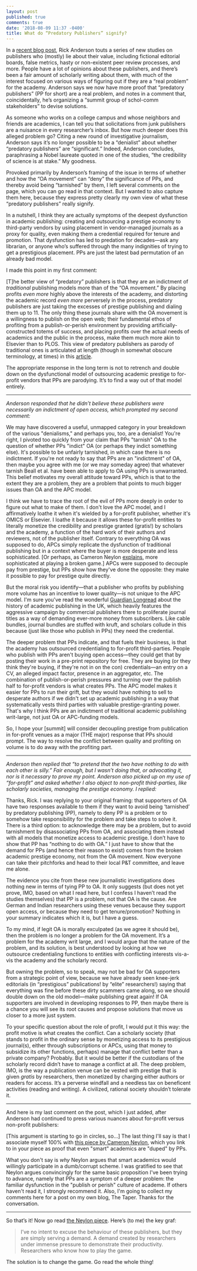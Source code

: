```yaml
---
layout: post
published: true
comments: true
date: '2018-08-09 11:37 -0400'
title: What do “Predatory Publishers” signify?
---
```



In a [recent blog post](https://scholarlykitchen.sspnet.org/2018/08/07/denialism-rocks-just-got-lot-harder-pretend-predatory-publishing-doesnt-matter/), Rick Anderson touts a series of new studies on publishers who (mostly) lie about their value, including fictional editorial boards, false metrics, hasty or non-existent peer review processes, and more. People have a lot of opinions about these publishers, and there’s been a fair amount of scholarly writing about them, with much of the interest focused on various ways of figuring out if they are a “real problem” for the academy. Anderson says we now have more proof that “predatory publishers” (PP for short) are a real problem, and notes in a comment that, coincidentally, he’s organizing a “summit group of schol-comm stakeholders” to devise solutions.

As someone who works on a college campus and whose neighbors and friends are academics, I can tell you that solicitations from junk publishers are a nuisance in every researcher’s inbox. But how much deeper does this alleged problem go? Citing a new round of investigative journalism, Anderson says it’s no longer possible to be a “denialist” about whether “predatory publishers” are “significant.” Indeed, Anderson concludes, paraphrasing a Nobel laureate quoted in one of the studies, “the credibility of science is at stake.” My goodness. 

Provoked primarily by Anderson’s framing of the issue in terms of whether and how the “OA movement” can “deny” the significance of PPs, and thereby avoid being “tarnished” by them, I left several comments on the page, which you can go read in that context. But I wanted to also capture them here, because they express pretty clearly my own view of what these “predatory publishers” really signify. 

In a nutshell, I think they are actually symptoms of the deepest dysfunction in academic publishing: creating and outsourcing a prestige economy to third-party vendors by using placement in vendor-managed journals as a proxy for quality, even making them a credential required for tenure and promotion. That dysfunction has led to predation for decades—ask any librarian, or anyone who’s suffered through the many indignities of trying to get a prestigious placement. PPs are just the latest bad permutation of an already bad model.

I made this point in my first comment:

[T]he better view of “predatory” publishers is that they are an indictment of *traditional* publishing models more than of the “OA movement.” By placing profits *even more* highly above the interests of the academy, and distorting the academic record *even more* perversely in the process, predatory publishers are just taking the excesses of prestige publishing and dialing them up to 11. The only thing these journals share with the OA movement is a willingness to publish on the open web; their fundamental ethos of profiting from a publish-or-perish environment by providing artificially-constructed totems of success, and placing profits over the actual needs of academics and the public in the process, make them much more akin to Elsevier than to PLOS. This view of predatory publishers as parody of traditional ones is articulated at length (though in somewhat obscure terminology, at times) in this [article](https://www.triple-c.at/index.php/tripleC/article/view/870).

The appropriate response in the long term is not to retrench and double down on the dysfunctional model of outsourcing academic prestige to for-profit vendors that PPs are parodying. It’s to find a way out of that model entirely.

-------------

*Anderson responded that he didn’t believe these publishers were necessarily an indictment of open access, which prompted my second comment:*

We may have discovered a useful, unmapped category in your breakdown of the various "denialisms," and perhaps you, too, are a denialist! You're right, I pivoted too quickly from your claim that PPs "tarnish" OA to the question of whether PPs "indict" OA (or perhaps they indict something else). It's possible to be unfairly tarnished, in which case there is no indictment. If you're not ready to say that PPs are an "indictment" of OA, then maybe you agree with me (or we may someday agree) that whatever tarnish Beall et al. have been able to apply to OA using PPs is unwarranted. This belief motivates my overall attitude toward PPs, which is that to the extent they are a problem, they are a problem that points to much bigger issues than OA and the APC model.

I think we have to trace the root of the evil of PPs more deeply in order to figure out what to make of them. I don't love the APC model, and I affirmatively loathe it when it's wielded by a for-profit publisher, whether it's OMICS or Elsevier. I loathe it because it allows these for-profit entities to literally monetize the credibility and prestige granted (gratis!) by scholars and the academy, a function of the hard work of their authors and reviewers, not of the publisher itself. Contrary to everything OA was supposed to do, APCs simply replicate the dysfunction of traditional publishing but in a context where the buyer is more desperate and less sophisticated. [Or perhaps, as Cameron Neylon [explains](https://cameronneylon.net/blog/researcher-as-victim-researcher-as-predator/), more sophisticated at playing a broken game.] APCs were supposed to decouple pay from prestige, but PPs show how they've done the opposite: they make it possible to pay for prestige quite directly.

But the moral risk you identify—that a publisher who profits by publishing more volume has an incentive to lower quality—is not unique to the APC model. I'm sure you've read the wonderful [Guardian Longread](https://www.theguardian.com/science/2017/jun/27/profitable-business-scientific-publishing-bad-for-science) about the history of academic publishing in the UK, which heavily features the aggressive campaign by commercial publishers there to proliferate journal titles as a way of demanding ever-more money from subscribers. Like cable bundles, journal bundles are stuffed with kruft, and scholars collude in this because (just like those who publish in PPs) they need the credential.

The deeper problem that PPs indicate, and that fuels their business, is that the academy has outsourced credentialing to for-profit third-parties. People who publish with PPs aren't buying open access—they could get that by posting their work in a pre-print repository for free. They are buying (or they think they're buying, if they're not in on the con) credentials—an entry on a CV, an alleged impact factor, presence in an aggregator, etc. The combination of publish-or-perish pressures and turning over the publish half to for-profit vendors is what creates PPs. The APC model makes it easier for PPs to run their grift, but they would have nothing to sell to desperate authors if we didn't set up academic publishing in a way that systematically vests third parties with valuable prestige-granting power. That's why I think PPs are an indictment of traditional academic publishing writ-large, not just OA or APC-funding models.

So, I hope your [summit] will consider decoupling prestige from publication in for-profit venues as a major (THE major) response that PPs should prompt. The way to resolve the conflict between quality and profiting on volume is to do away with the profiting part.

-------------

*Anderson then replied that “to pretend that the two have nothing to do with each other is silly.” Fair enough, but I wasn’t doing that, or advocating it, nor is it necessary to prove my point. Anderson also picked up on my use of “for-profit” and asked whether I also object to non-profit third-parties, like scholarly societies, managing the prestige economy. I replied:*



Thanks, Rick. I was replying to your original framing: that supporters of OA have two responses available to them if they want to avoid being ‘tarnished’ by predatory publishing (PP), namely to deny PP is a problem or to somehow take responsibility for the problem and take steps to solve it. There is a third option: to acknowledge there may be a problem, but to avoid tarnishment by disassociating PPs from OA, and associating them instead with all models that monetize access to academic prestige. I don’t have to show that PP has “nothing to do with OA.” I just have to show that the demand for PPs (and hence their reason to exist) comes from the broken academic prestige economy, not from the OA movement. Now everyone can take their pitchforks and head to their local P&T committee, and leave me alone.

The evidence you cite from these new journalistic investigations does nothing new in terms of tying PP to OA. It only suggests (but does not yet prove, IMO, based on what I read here, but I confess I haven’t read the studies themselves) that PP is a problem, not that OA is the cause. Are German and Indian researchers using these venues because they support open access, or because they need to get tenure/promotion? Nothing in your summary indicates which it is, but I have a guess.

To my mind, if legit OA is morally exculpated (as we agree it should be), then the problem is no longer a problem for the OA movement. It’s a problem for the academy writ large, and I would argue that the nature of the problem, and its solution, is best understood by looking at how we outsource credentialing functions to entities with conflicting interests vis-a-vis the academy and the scholarly record.

But owning the problem, so to speak, may not be bad for OA supporters from a strategic point of view, because we have already seen knee-jerk editorials (in “prestigious” publications! by “elite” researchers!) saying that everything was fine before these dirty scammers came along, so we should double down on the old model—make publishing great again! If OA supporters are involved in developing responses to PP, then maybe there is a chance you will see its root causes and propose solutions that move us closer to a more just system.

To your specific question about the role of profit, I would put it this way: the profit motive is what creates the conflict. Can a scholarly society (that stands to profit in the ordinary sense by monetizing access to its prestigious journal(s), either through subscriptions or APCs, using that money to subsidize its other functions, perhaps) manage that conflict better than a private company? Probably. But it would be better if the custodians of the scholarly record didn’t have to manage a conflict at all. The deep problem, IMO, is the way a publication venue can be vested with prestige that is given *gratis* by researchers, then monetized by charging either authors or readers for access. It’s a perverse windfall and a needless tax on beneficent activities (reading and writing). A civilized, rational society shouldn’t tolerate it.

-------------

And here is my last comment on the post, which I just added, after Anderson had continued to press various nuances about for-profit versus non-profit publishers:

[This argument is starting to go in circles, so…] The last thing I'll say is that I associate myself 100% with [this piece by Cameron Neylon](https://cameronneylon.net/blog/researcher-as-victim-researcher-as-predator/), which you link to in your piece as proof that even "smart" academics are "duped" by PPs. 

What you don't say is *why* Neylon argues that smart academics would willingly participate in a dumb/corrupt scheme. I was gratified to see that Neylon argues convincingly for the same basic proposition I've been trying to advance, namely that PPs are a symptom of a deeper problem: the familiar dysfunction in the "publish or perish" culture of academe. If others haven't read it, I strongly recommend it. Also, I'm going to collect my comments here for a post on my own blog, The Taper. Thanks for the conversation.

-------------

So that’s it! Now go read [the Neylon piece](https://cameronneylon.net/blog/researcher-as-victim-researcher-as-predator/). Here’s (to me) the key graf:

> I’ve no intent to excuse the behaviour of these publishers, but they are simply serving a demand. A demand created by researchers under immense pressure to demonstrate their productivity. Researchers who know how to play the game.

The solution is to change the game. Go read the whole thing!